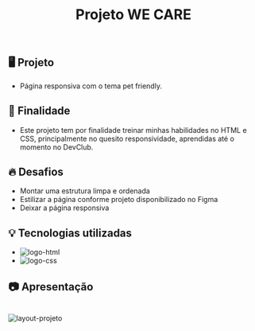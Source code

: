 
<h1 align="center" >Projeto WE CARE</h1>
<br>
<h2>🖥️ Projeto</h2>

- Página responsiva com o tema pet friendly.

<h2>📜 Finalidade</h2>

- Este projeto tem por finalidade treinar minhas habilidades no HTML e CSS, principalmente no quesito responsividade, aprendidas até o momento no DevClub.<br>

<h2>🔥 Desafios</h2>

- Montar uma estrutura limpa e ordenada
- Estilizar a página conforme projeto disponibilizado no Figma
- Deixar a página responsiva

<h2>💡 Tecnologias utilizadas</h2>

-  <img src="https://img.shields.io/badge/HTML5-E34F26?style=for-the-badge&logo=html5&logoColor=white" alt="logo-html"/>
-  <img src="https://img.shields.io/badge/CSS3-1572B6?style=for-the-badge&logo=css3&logoColor=white" alt="logo-css"/>

<h2>📷 Apresentação</h2><br>
<img src="https://github.com/SidneiGoulartJunior/Projeto-WE-CARE/blob/master/Img/Neutral%20Minimalist%20New%20Website%20Launch%20Mockup%20Instagram%20Post.png?raw=true" alt="layout-projeto"/>
  
<br>
